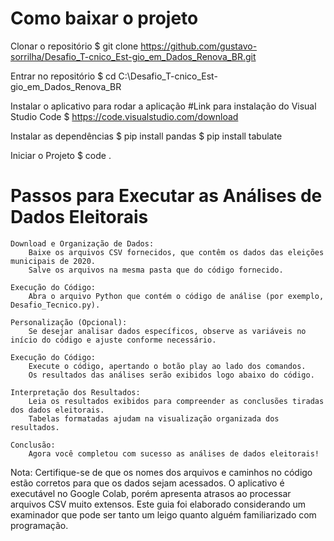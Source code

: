 # Como baixar o projeto
  Clonar o repositório 
  $ git clone https://github.com/gustavo-sorrilha/Desafio_T-cnico_Est-gio_em_Dados_Renova_BR.git

  Entrar no repositório 
  $ cd C:\Desafio_T-cnico_Est-gio_em_Dados_Renova_BR

  Instalar o aplicativo para rodar a aplicação 
    #Link para instalação do Visual Studio Code
  $ https://code.visualstudio.com/download


  Instalar as dependências 
  $ pip install pandas
  $ pip install tabulate

  Iniciar o Projeto 
  $ code . 


# Passos para Executar as Análises de Dados Eleitorais

    Download e Organização de Dados:
        Baixe os arquivos CSV fornecidos, que contêm os dados das eleições municipais de 2020.
        Salve os arquivos na mesma pasta que do código fornecido.

    Execução do Código:
        Abra o arquivo Python que contém o código de análise (por exemplo, Desafio_Tecnico.py).

    Personalização (Opcional):
        Se desejar analisar dados específicos, observe as variáveis no início do código e ajuste conforme necessário.

    Execução do Código:
        Execute o código, apertando o botão play ao lado dos comandos.
        Os resultados das análises serão exibidos logo abaixo do código.

    Interpretação dos Resultados:
        Leia os resultados exibidos para compreender as conclusões tiradas dos dados eleitorais.
        Tabelas formatadas ajudam na visualização organizada dos resultados.

    Conclusão:
        Agora você completou com sucesso as análises de dados eleitorais!

Nota: Certifique-se de que os nomes dos arquivos e caminhos no código estão corretos para que os dados sejam acessados. O aplicativo é executável no Google Colab, porém apresenta atrasos ao processar arquivos CSV muito extensos. Este guia foi elaborado considerando um examinador que pode ser tanto um leigo quanto alguém familiarizado com programação.

